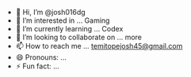 - 👋 Hi, I’m @josh016dg
- 👀 I’m interested in ... Gaming 
- 🌱 I’m currently learning ... Codex 
- 💞️ I’m looking to collaborate on ... more
- 📫 How to reach me ... temitopejosh45@gmail.com
- 😄 Pronouns: ...
- ⚡ Fun fact: ...

<!---
josh016dg/josh016dg is a ✨ special ✨ repository because its `README.md` (this file) appears on your GitHub profile.
You can click the Preview link to take a look at your changes.
--->
